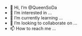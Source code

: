 - 👋 Hi, I’m @QueenSoDa
- 👀 I’m interested in ...
- 🌱 I’m currently learning ...
- 💞️ I’m looking to collaborate on ...
- 📫 How to reach me ...

<!---
QueenSoDa/QueenSoDa is a ✨ special ✨ repository because its `README.md` (this file) appears on your GitHub profile.
You can click the Preview link to take a look at your changes.
--->
